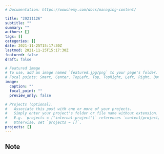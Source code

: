 ```yaml
---
# Documentation: https://wowchemy.com/docs/managing-content/

title: "20211126"
subtitle: ""
summary: ""
authors: []
tags: []
categories: []
date: 2021-11-25T15:17:30Z
lastmod: 2021-11-25T15:17:30Z
featured: false
draft: false

# Featured image
# To use, add an image named `featured.jpg/png` to your page's folder.
# Focal points: Smart, Center, TopLeft, Top, TopRight, Left, Right, BottomLeft, Bottom, BottomRight.
image:
  caption: ""
  focal_point: ""
  preview_only: false

# Projects (optional).
#   Associate this post with one or more of your projects.
#   Simply enter your project's folder or file name without extension.
#   E.g. `projects = ["internal-project"]` references `content/project/deep-learning/index.md`.
#   Otherwise, set `projects = []`.
projects: []
---
```


## Note

